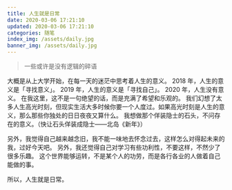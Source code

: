 ```yaml
---
title: 人生就是日常
date: 2020-03-06 17:21:10
updated: 2020-03-06 17:21:10
categories: 随笔
index_img: /assets/daily.jpg
banner_img: /assets/daily.jpg
---
```


> 一些或许是没有逻辑的碎语

大概是从上大学开始，在每一天的迷茫中思考着人生的意义。
2018 年，人生的意义是「寻找意义」。
2019 年，人生的意义是「寻找自己」。
2020 年，人生没有意义。
在我这里，这不是一句绝望的话，而是充满了希望和乐观的。
我们幻想了太多人生高光时刻，但现实生活大多时候你要一个人度过。如果高光时刻是人生的意义，那么那些你独处的日日夜夜又算什么。
我想做那个佯装隐士的石头，不问存在的意义。（快让石头佯装成隐士——北岛《新年》）

另外，我觉得自己越来越念旧，我不能一味地去怀念过去，这样怎么对得起未来的我，过好今天吧。
另外，我还觉得自己对学习有些功利性，不要这样，不然少了很多乐趣。
这个世界能够运转，不是某个人的功劳，而是各行各业的人做着自己能做的事。

所以，人生就是日常。